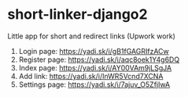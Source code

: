 # short-linker-django2
Little app for short and redirect links (Upwork work)
1. Login page: https://yadi.sk/i/gB1fGAGRIfzACw
2. Register page: https://yadi.sk/i/aqc8oek1Y4g6DQ
3. Index page: https://yadi.sk/i/AY00VAm9jLSgJA
4. Add link: https://yadi.sk/i/InWR5Vcnd7XCNA
5. Settings page: https://yadi.sk/i/7ajuv_O5ZfjIwA
